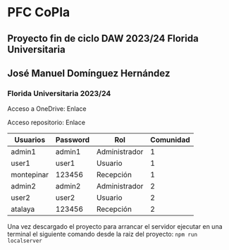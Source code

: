 # PFC CoPla
## Proyecto fin de ciclo DAW 2023/24 Florida Universitaria
## José Manuel Domínguez Hernández
### Florida Universitaria 2023/24

Acceso a OneDrive: Enlace

Acceso repositorio: Enlace

| Usuarios   | Password | Rol           | Comunidad |
|------------|----------|---------------|-----------|
| admin1     | admin1   | Administrador | 1         |
| user1      | user1    | Usuario       | 1         |
| montepinar | 123456   | Recepción     | 1         |
| admin2     | admin2   | Administrador | 2         |
| user2      | user2    | Usuario       | 2         |
| atalaya    | 123456   | Recepción     | 2         |

Una vez descargado el proyecto para arrancar el servidor ejecutar en una terminal el siguiente comando desde la raiz del proyecto:
`npm run localserver`
